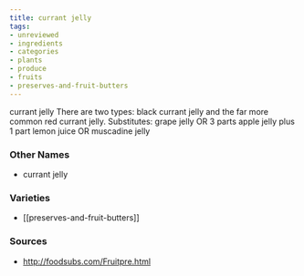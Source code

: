 ```yaml
---
title: currant jelly
tags:
- unreviewed
- ingredients
- categories
- plants
- produce
- fruits
- preserves-and-fruit-butters
---
```

currant jelly There are two types: black currant jelly and the far more common red currant jelly. Substitutes: grape jelly OR 3 parts apple jelly plus 1 part lemon juice OR muscadine jelly

### Other Names

* currant jelly

### Varieties

* [[preserves-and-fruit-butters]]

### Sources
* http://foodsubs.com/Fruitpre.html
